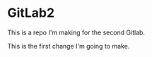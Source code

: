 # GitLab2
This is a repo I'm making for the second Gitlab.

This is the first change I'm going to make. 
